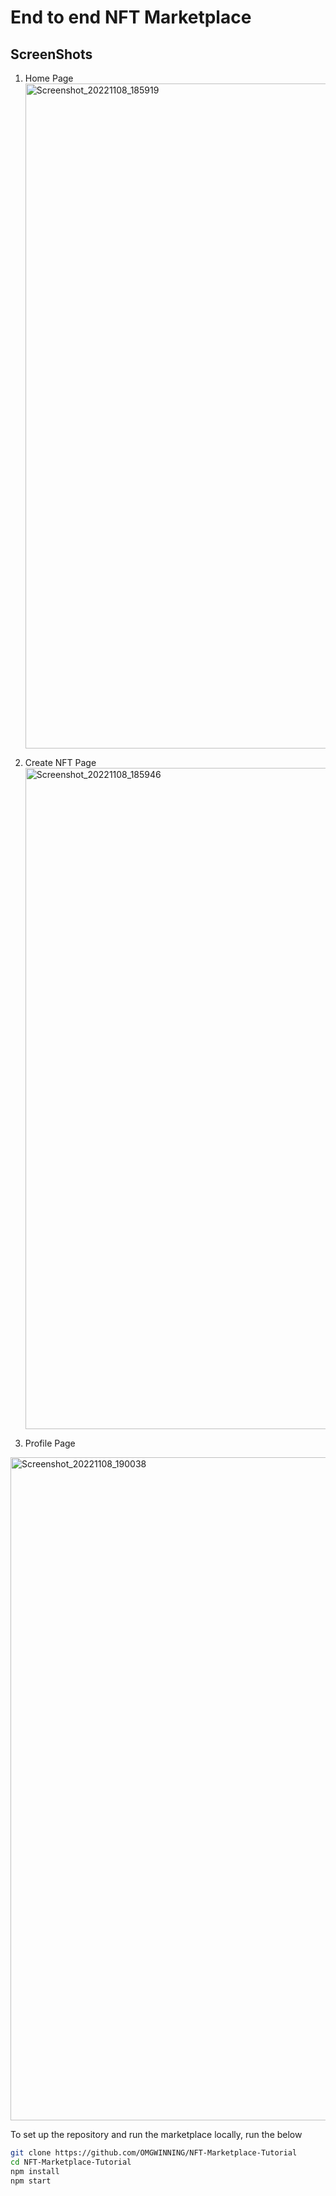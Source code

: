 # End to end NFT Marketplace 

## ScreenShots

1. Home Page
   <img width="1064" alt="Screenshot_20221108_185919" src="https://github.com/Vinayakk404/Web3-MarketPlace/assets/72989303/a1df21bb-2a4d-4d0e-8934-fcaeac304826">

3. Create NFT Page
   <img width="1058" alt="Screenshot_20221108_185946" src="https://github.com/Vinayakk404/Web3-MarketPlace/assets/72989303/f7f5d448-280a-48f2-a206-7ee1ed8a3733">

5. Profile Page

  
<img width="1061" alt="Screenshot_20221108_190038" src="https://github.com/Vinayakk404/Web3-MarketPlace/assets/72989303/3db7a86d-4d23-4c3e-81c5-d95071855d61">

To set up the repository and run the marketplace locally, run the below
```bash
git clone https://github.com/OMGWINNING/NFT-Marketplace-Tutorial
cd NFT-Marketplace-Tutorial
npm install
npm start
```
